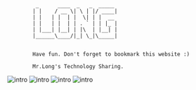  <style>
   img{
		         align-content: center;
			 outline-width:0px; 
			  vertical-align:top; 
		}
    </style>
    
```
        
         _      ____  _   _  _____ 
        | |    / __ \| \ | |/ ____|
        | |   | |  | |  \| | |  __ 
        | |   | |  | | . ` | | |_ |
        | |___| |__| | |\  | |__| |
        |______\____/|_| \_|\_____|
                                   
                           
        Have fun. Don't forget to bookmark this website :)
                       
        Mr.Long's Technology Sharing.
```
    
![intro](https://www.luchenglong.com/intro_img/1.png)
![intro](https://www.luchenglong.com/intro_img/2.png)
![intro](https://www.luchenglong.com/intro_img/3.png)
![intro](https://www.luchenglong.com/intro_img/4.png)
